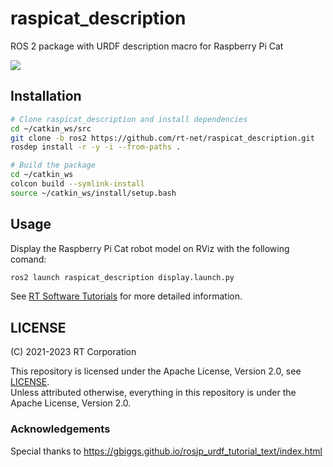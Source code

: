# raspicat_description

ROS 2 package with URDF description macro for Raspberry Pi Cat

![](https://rt-net.github.io/images/raspberry-pi-cat/display_launch.png)

## Installation

```sh
# Clone raspicat_description and install dependencies
cd ~/catkin_ws/src
git clone -b ros2 https://github.com/rt-net/raspicat_description.git
rosdep install -r -y -i --from-paths .

# Build the package
cd ~/catkin_ws
colcon build --symlink-install
source ~/catkin_ws/install/setup.bash
```

## Usage

Display the Raspberry Pi Cat robot model on RViz with the following comand:

```sh
ros2 launch raspicat_description display.launch.py
```

See [RT Software Tutorials](https://rt-net.github.io/tutorials/raspicat/) for more detailed information.

## LICENSE

(C) 2021-2023 RT Corporation

This repository is licensed under the Apache License, Version 2.0, see [LICENSE](./LICENSE).  
Unless attributed otherwise, everything in this repository is under the Apache License, Version 2.0.

### Acknowledgements

Special thanks to https://gbiggs.github.io/rosjp_urdf_tutorial_text/index.html
